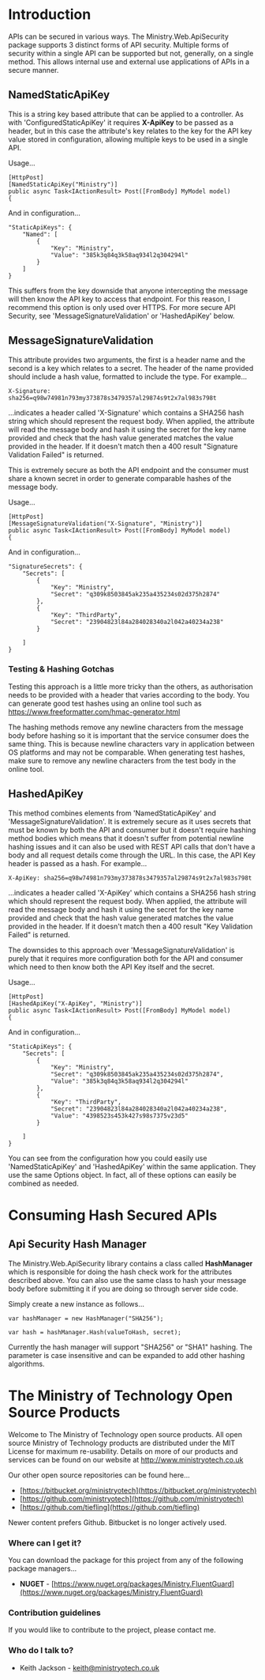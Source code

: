 # Introduction
APIs can be secured in various ways. The Ministry.Web.ApiSecurity package supports 3 distinct forms of API security. Multiple forms of security within a single API can be supported but not, generally, on a single method. This allows internal use and external use applications of APIs in a secure manner.

## NamedStaticApiKey
This is a string key based attribute that can be applied to a controller. As with 'ConfiguredStaticApiKey' it requires **X-ApiKey** to be passed as a header, but in this case the attribute's key relates to the key for the API key value stored in configuration, allowing multiple keys to be used in a single API.

Usage...
```
[HttpPost]
[NamedStaticApiKey("Ministry")]
public async Task<IActionResult> Post([FromBody] MyModel model)
{
```
And in configuration...
```
"StaticApiKeys": {
    "Named": [
        {
            "Key": "Ministry",
            "Value": "385k3q84q3k58aq934l2q304294l"
        }
    ]
}
```

This suffers from the key downside that anyone intercepting the message will then know the API key to access that endpoint. For this reason, I recommend this option is only used over HTTPS. For more secure API Security, see 'MessageSignatureValidation' or 'HashedApiKey' below.

## MessageSignatureValidation
This attribute provides two arguments, the first is a header name and the second is a key which relates to a secret. The header of the name provided should include a hash value, formatted to include the type. For example...

```
X-Signature: sha256=q98w74981n793my373878s3479357al29874s9t2x7al983s798t
```
...indicates a header called 'X-Signature' which contains a SHA256 hash string which should represent the request body. When applied, the attribute will read the message body and hash it using the secret for the key name provided and check that the hash value generated matches the value provided in the header. If it doesn't match then a 400 result "Signature Validation Failed" is returned.

This is extremely secure as both the API endpoint and the consumer must share a known secret in order to generate comparable hashes of the message body.

Usage...
```
[HttpPost]
[MessageSignatureValidation("X-Signature", "Ministry")]
public async Task<IActionResult> Post([FromBody] MyModel model)
{
```
And in configuration...
```
"SignatureSecrets": {
    "Secrets": [
        {
            "Key": "Ministry",
            "Secret": "q309k8503845ak235a435234s02d375h2874"
        },
        {
            "Key": "ThirdParty",
            "Secret": "23904823l84a284028340a2l042a40234a238"
        }

    ]
}
```

### Testing & Hashing Gotchas
Testing this approach is a little more tricky than the others, as authorisation needs to be provided with a header that varies according to the body. You can generate good test hashes using an online tool such as https://www.freeformatter.com/hmac-generator.html

The hashing methods remove any newline characters from the message body before hashing so it is important that the service consumer does the same thing. This is because newline characters vary in application between OS platforms and may not be comparable. When generating test hashes, make sure to remove any newline characters from the test body in the online tool.

## HashedApiKey
This method combines elements from 'NamedStaticApiKey' and 'MessageSignatureValidation'. It is extremely secure as it uses secrets that must be known by both the API and consumer but it doesn't require hashing method bodies which means that it doesn't suffer from potential newline hashing issues and it can also be used with REST API calls that don't have a body and all request details come through the URL. In this case, the API Key header is passed as a hash. For example...

```
X-ApiKey: sha256=q98w74981n793my373878s3479357al29874s9t2x7al983s798t
```
...indicates a header called 'X-ApiKey' which contains a SHA256 hash string which should represent the request body. When applied, the attribute will read the message body and hash it using the secret for the key name provided and check that the hash value generated matches the value provided in the header. If it doesn't match then a 400 result "Key Validation Failed" is returned.

The downsides to this approach over 'MessageSignatureValidation' is purely that it requires more configuration both for the API and consumer which need to then know both the API Key itself and the secret.

Usage...
```
[HttpPost]
[HashedApiKey("X-ApiKey", "Ministry")]
public async Task<IActionResult> Post([FromBody] MyModel model)
{
```
And in configuration...
```
"StaticApiKeys": {
    "Secrets": [
        {
            "Key": "Ministry",
            "Secret": "q309k8503845ak235a435234s02d375h2874",
            "Value": "385k3q84q3k58aq934l2q304294l"
        },
        {
            "Key": "ThirdParty",
            "Secret": "23904823l84a284028340a2l042a40234a238",
            "Value": "4398523s453k427s98s7375v23d5"
        }

    ]
}
```

You can see from the configuration how you could easily use 'NamedStaticApiKey' and 'HashedApiKey' within the same application. They use the same Options object. In fact, all of these options can easily be combined as needed.

# Consuming Hash Secured APIs

## Api Security Hash Manager
The Ministry.Web.ApiSecurity library contains a class called **HashManager** which is responsible for doing the hash check work for the attributes described above. You can also use the same class to hash your message body before submitting it if you are doing so through server side code.

Simply create a new instance as follows...

```
var hashManager = new HashManager("SHA256");

var hash = hashManager.Hash(valueToHash, secret);
```

Currently the hash manager will support "SHA256" or "SHA1" hashing. The parameter is case insensitive and can be expanded to add other hashing algorithms.

# The Ministry of Technology Open Source Products
Welcome to The Ministry of Technology open source products. All open source Ministry of Technology products are distributed under the MIT License for maximum re-usability. Details on more of our products and services can be found on our website at http://www.ministryotech.co.uk

Our other open source repositories can be found here...

* [https://bitbucket.org/ministryotech](https://bitbucket.org/ministryotech)
* [https://github.com/ministryotech](https://github.com/ministryotech)
* [https://github.com/tiefling](https://github.com/tiefling)

Newer content prefers Github. Bitbucket is no longer actively used.

### Where can I get it?
You can download the package for this project from any of the following package managers...

- **NUGET** - [https://www.nuget.org/packages/Ministry.FluentGuard](https://www.nuget.org/packages/Ministry.FluentGuard)

### Contribution guidelines
If you would like to contribute to the project, please contact me.

### Who do I talk to?
* Keith Jackson - keith@ministryotech.co.uk
